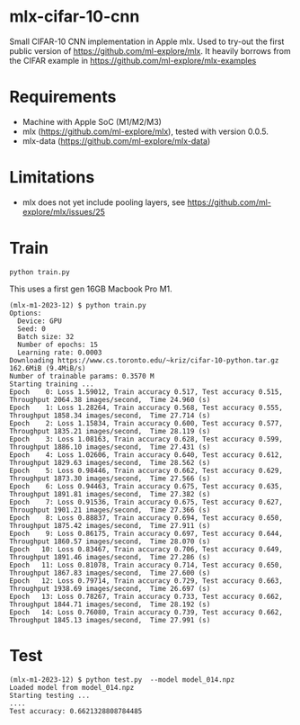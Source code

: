 # mlx-cifar-10-cnn
Small CIFAR-10 CNN implementation in Apple mlx. Used to try-out the first public version of https://github.com/ml-explore/mlx. It heavily borrows from the CIFAR example in https://github.com/ml-explore/mlx-examples

# Requirements
* Machine with Apple SoC (M1/M2/M3)
* mlx (https://github.com/ml-explore/mlx), tested with version 0.0.5.
* mlx-data (https://github.com/ml-explore/mlx-data)

# Limitations
* mlx does not yet include pooling layers, see https://github.com/ml-explore/mlx/issues/25

# Train
`python train.py`

This uses a first gen 16GB Macbook Pro M1. 

```
(mlx-m1-2023-12) $ python train.py
Options:
  Device: GPU
  Seed: 0
  Batch size: 32
  Number of epochs: 15
  Learning rate: 0.0003
Downloading https://www.cs.toronto.edu/~kriz/cifar-10-python.tar.gz 162.6MiB (9.4MiB/s) 
Number of trainable params: 0.3570 M 
Starting training ...
Epoch    0: Loss 1.59012, Train accuracy 0.517, Test accuracy 0.515, Throughput 2064.38 images/second,  Time 24.960 (s)
Epoch    1: Loss 1.28264, Train accuracy 0.568, Test accuracy 0.555, Throughput 1858.34 images/second,  Time 27.714 (s)
Epoch    2: Loss 1.15834, Train accuracy 0.600, Test accuracy 0.577, Throughput 1835.21 images/second,  Time 28.119 (s)
Epoch    3: Loss 1.08163, Train accuracy 0.628, Test accuracy 0.599, Throughput 1886.10 images/second,  Time 27.431 (s)
Epoch    4: Loss 1.02606, Train accuracy 0.640, Test accuracy 0.612, Throughput 1829.63 images/second,  Time 28.562 (s)
Epoch    5: Loss 0.98446, Train accuracy 0.662, Test accuracy 0.629, Throughput 1873.30 images/second,  Time 27.566 (s)
Epoch    6: Loss 0.94463, Train accuracy 0.675, Test accuracy 0.635, Throughput 1891.81 images/second,  Time 27.382 (s)
Epoch    7: Loss 0.91536, Train accuracy 0.675, Test accuracy 0.627, Throughput 1901.21 images/second,  Time 27.366 (s)
Epoch    8: Loss 0.88837, Train accuracy 0.694, Test accuracy 0.650, Throughput 1875.42 images/second,  Time 27.911 (s)
Epoch    9: Loss 0.86175, Train accuracy 0.697, Test accuracy 0.644, Throughput 1860.57 images/second,  Time 28.070 (s)
Epoch   10: Loss 0.83467, Train accuracy 0.706, Test accuracy 0.649, Throughput 1891.46 images/second,  Time 27.286 (s)
Epoch   11: Loss 0.81078, Train accuracy 0.714, Test accuracy 0.650, Throughput 1867.83 images/second,  Time 27.600 (s)
Epoch   12: Loss 0.79714, Train accuracy 0.729, Test accuracy 0.663, Throughput 1938.69 images/second,  Time 26.697 (s)
Epoch   13: Loss 0.78267, Train accuracy 0.733, Test accuracy 0.662, Throughput 1844.71 images/second,  Time 28.192 (s)
Epoch   14: Loss 0.76080, Train accuracy 0.739, Test accuracy 0.662, Throughput 1845.13 images/second,  Time 27.991 (s)
```

# Test
```
(mlx-m1-2023-12) $ python test.py  --model model_014.npz
Loaded model from model_014.npz
Starting testing ...
....
Test accuracy: 0.6621328808784485
```